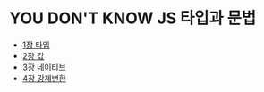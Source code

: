 # YOU DON'T KNOW JS 타입과 문법

* [1장 타입](https://github.com/HoseokNa/book_review/blob/master/YOU_DONT_KNOW_JS(TYPE_GRAMMAR)/chapter1.md)
* [2장 값](https://github.com/HoseokNa/book_review/blob/master/YOU_DONT_KNOW_JS(TYPE_GRAMMAR)/chapter2.md)
* [3장 네이티브](https://github.com/HoseokNa/book_review/blob/master/YOU_DONT_KNOW_JS(TYPE_GRAMMAR)/chapter3.md)
* [4장 강제변환](https://github.com/HoseokNa/book_review/blob/master/YOU_DONT_KNOW_JS(TYPE_GRAMMAR)/chapter4.md)